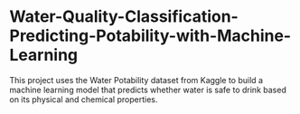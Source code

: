 # Water-Quality-Classification-Predicting-Potability-with-Machine-Learning
This project uses the Water Potability dataset from Kaggle to build a machine learning model that predicts whether water is safe to drink based on its physical and chemical properties.
